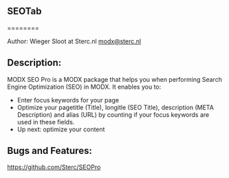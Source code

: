 ## SEOTab
========

Author: Wieger Sloot at Sterc.nl <modx@sterc.nl>

Description:
--------------------
MODX SEO Pro is a MODX package that helps you when performing Search Engine Optimization (SEO) in MODX. It enables you to:
- Enter focus keywords for your page
- Optimize your pagetitle (Title), longitle (SEO Title), description (META Description) and alias (URL) by counting if your focus keywords are used in these fields.
- Up next: optimize your content

Bugs and Features:
--------------------
https://github.com/Sterc/SEOPro
